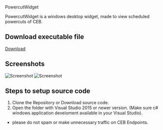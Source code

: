 PowercutWidget

PowercutWidget
 is a windows desktop widget, made to view scheduled powercuts of CEB.

## Download executable file
[Download](https://app.box.com/s/lqrgis9psk2q28qi839gd52aqu7u3re8)

## Screenshots
![Screenshot](https://github.com/tirancm/powercut_gadget/blob/master/screentshot_1.jpg)
![Screenshot](https://github.com/tirancm/powercut_gadget/blob/master/screentshot_2.jpg)

## Steps to setup source code
1. Clone the Repository or Download source code.
2. Open the folder with Visual Studio 2015 or newer version. (Make sure c# windows application develoment available in your Visual Studio).
- please do not spam or make unnecessary traffic on CEB Endpoints.
